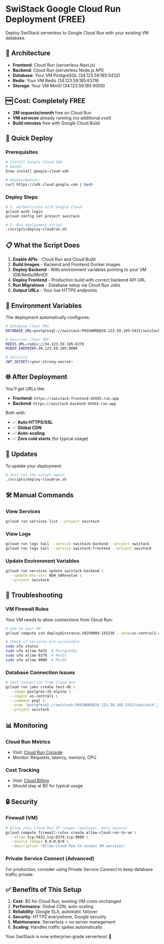 # SwiStack Google Cloud Run Deployment (FREE)

Deploy SwiStack serverless to Google Cloud Run with your existing VM database.

## 🎯 **Architecture**
- **Frontend**: Cloud Run (serverless Next.js)
- **Backend**: Cloud Run (serverless Node.js API)
- **Database**: Your VM PostgreSQL (34.123.59.185:5432)
- **Redis**: Your VM Redis (34.123.59.185:6379) 
- **Storage**: Your VM MinIO (34.123.59.185:9000)

## 🆓 **Cost: Completely FREE**
- **2M requests/month** free on Cloud Run
- **VM services** already running (no additional cost)
- **Build minutes** free with Google Cloud Build

## 🚀 **Quick Deploy**

### Prerequisites
```bash
# Install Google Cloud SDK
# macOS:
brew install google-cloud-sdk

# Ubuntu/Debian:
curl https://sdk.cloud.google.com | bash
```

### Deploy Steps
```bash
# 1. Authenticate with Google Cloud
gcloud auth login
gcloud config set project swistack

# 2. Run deployment script
./scripts/deploy-cloudrun.sh
```

## 📋 **What the Script Does**

1. **Enable APIs** - Cloud Run and Cloud Build
2. **Build Images** - Backend and Frontend Docker images
3. **Deploy Backend** - With environment variables pointing to your VM (DB/Redis/MinIO)
4. **Deploy Frontend** - Production build with correct backend API URL
5. **Run Migrations** - Database setup via Cloud Run Jobs
6. **Output URLs** - Your live HTTPS endpoints

## 🔧 **Environment Variables**

The deployment automatically configures:
```bash
# Database (Your VM)
DATABASE_URL=postgresql://swistack:PASSWORD@34.123.59.185:5432/swistack

# Services (Your VM)
REDIS_URL=redis://34.123.59.185:6379
MINIO_ENDPOINT=34.123.59.185:9000

# Security
JWT_SECRET=<your-strong-secret>
```

## 🌐 **After Deployment**

You'll get URLs like:
- **Frontend**: `https://swistack-frontend-XXXXX.run.app`
- **Backend**: `https://swistack-backend-XXXXX.run.app`

Both with:
- ✅ **Auto HTTPS/SSL**
- ✅ **Global CDN**
- ✅ **Auto-scaling**
- ✅ **Zero cold starts** (for typical usage)

## 🔄 **Updates**

To update your deployment:
```bash
# Just run the script again
./scripts/deploy-cloudrun.sh
```

## 🛠️ **Manual Commands**

### View Services
```bash
gcloud run services list --project swistack
```

### View Logs
```bash
gcloud run logs tail --service swistack-backend --project swistack
gcloud run logs tail --service swistack-frontend --project swistack
```

### Update Environment Variables
```bash
gcloud run services update swistack-backend \
  --update-env-vars NEW_VAR=value \
  --project swistack
```

## 🚨 **Troubleshooting**

### VM Firewall Rules
Your VM needs to allow connections from Cloud Run:
```bash
# SSH to your VM
gcloud compute ssh deploy@instance-20250909-155236 --zone=us-central1-c

# Check if services are accessible
sudo ufw status
sudo ufw allow 5432  # PostgreSQL
sudo ufw allow 6379  # Redis  
sudo ufw allow 9000  # MinIO
```

### Database Connection Issues
```bash
# Test connection from Cloud Run
gcloud run jobs create test-db \
  --image postgres:15-alpine \
  --region us-central1 \
  --command psql \
  --args "postgresql://swistack:PASSWORD@34.123.59.185:5432/swistack","-c","SELECT version();" \
  --project swistack
```

## 📊 **Monitoring**

### Cloud Run Metrics
- Visit: [Cloud Run Console](https://console.cloud.google.com/run?project=swistack)
- Monitor: Requests, latency, memory, CPU

### Cost Tracking
- Visit: [Cloud Billing](https://console.cloud.google.com/billing?project=swistack)
- Should stay at $0 for typical usage

## 🔒 **Security**

### Firewall (VM)
```bash
# Allow only Cloud Run IP ranges (optional, more secure)
gcloud compute firewall-rules create allow-cloud-run-to-vm \
  --allow tcp:5432,tcp:6379,tcp:9000 \
  --source-ranges 0.0.0.0/0 \
  --description "Allow Cloud Run to access VM services"
```

### Private Service Connect (Advanced)
For production, consider using Private Service Connect to keep database traffic private.

## ✅ **Benefits of This Setup**

1. **Cost**: $0 for Cloud Run, existing VM costs unchanged
2. **Performance**: Global CDN, auto-scaling
3. **Reliability**: Google SLA, automatic failover  
4. **Security**: HTTPS everywhere, Google security
5. **Maintenance**: Serverless = no server management
6. **Scaling**: Handles traffic spikes automatically

Your SwiStack is now enterprise-grade serverless! 🚀
